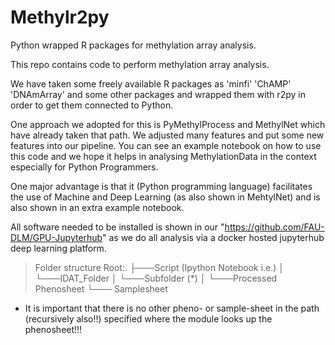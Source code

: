 # Methylr2py
Python wrapped R packages for methylation array analysis.

This repo contains code to perform methylation array analysis. 

We have taken some freely available R packages as
'minfi'
'ChAMP'
'DNAmArray' and some other packages and wrapped them with r2py in order to get them connected to Python.

One approach we adopted for this is PyMethylProcess and MethylNet which have already taken that path. We adjusted many features and put some new features into our pipeline.
You can see an example notebook on how to use this code and we hope it helps in analysing MethylationData in the context especially for Python Programmers.

One major advantage is that it (Python programming language) facilitates the use of Machine and Deep Learning (as also shown in MehtylNet) and is also shown in an extra example notebook.

All software needed to be installed is shown in our "https://github.com/FAU-DLM/GPU-Jupyterhub" as we do all analysis via a docker hosted jupyterhub deep learning platform.

> Folder structure
Root:.
├───Script (Ipython Notebook i.e.)
│   └───IDAT_Folder
│       └───Subfolder (*) 
│           └───Processed Phenosheet
└─── Samplesheet       

* It is important that there is no other pheno- or sample-sheet in the path (recursively also!!) specified where the module looks up the phenosheet!!!
